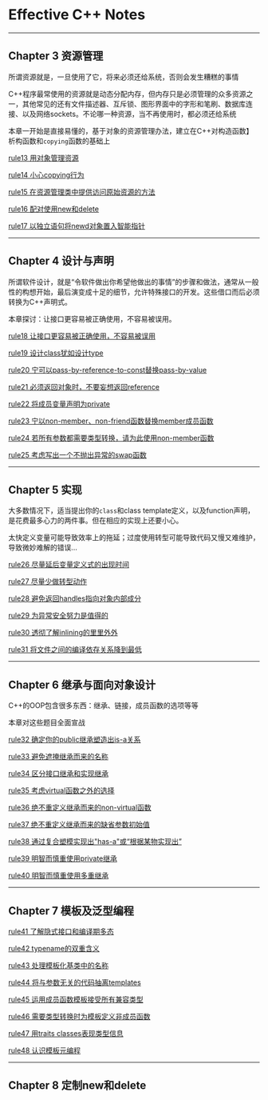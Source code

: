 # Effective C++ Notes

---
## Chapter 3 资源管理

所谓资源就是，一旦使用了它，将来必须还给系统，否则会发生糟糕的事情

C++程序最常使用的资源就是动态分配内存，但内存只是必须管理的众多资源之一，其他常见的还有文件描述器、互斥锁、图形界面中的字形和笔刷、数据库连接、以及网络sockets。不论哪一种资源，当不再使用时，都必须还给系统

本章一开始是直接易懂的，基于对象的资源管理办法，建立在C++对构造函数】析构函数和`copying`函数的基础上

[rule13 用对象管理资源](https://github.com/sy4b/Cpp-Notes/blob/main/Effective%20C++%20Notes/Notes/rule13%20以对象管理资源.md)

[rule14 小心copying行为](https://github.com/sy4b/Cpp-Notes/blob/main/Effective%20C%2B%2B%20Notes/Notes/rule14%20在资源管理类中小心copying行为.md)

[rule15 在资源管理类中提供访问原始资源的方法](https://github.com/sy4b/Cpp-Notes/blob/main/Effective%20C++%20Notes/Notes/rule15%20在资源管理类中提供对原始资源的访问.md)

[rule16 配对使用new和delete](https://github.com/sy4b/Cpp-Notes/blob/main/Effective%20C%2B%2B%20Notes/Notes/rule16%20成对使用new和delete要采取相同形式.md)

[rule17 以独立语句将newd对象置入智能指针](https://github.com/sy4b/Cpp-Notes/blob/main/Effective%20C%2B%2B%20Notes/Notes/rule17%20以独立语句将newd对象置入智能指针.md)

---

## Chapter 4 设计与声明

所谓软件设计，就是“令软件做出你希望他做出的事情”的步骤和做法，通常从一般性的构想开始，最后演变成十足的细节，允许特殊接口的开发。这些借口而后必须转换为C++声明式。

本章探讨：让接口更容易被正确使用，不容易被误用。

[rule18 让接口更容易被正确使用，不容易被误用](https://github.com/sy4b/Cpp-Notes/blob/main/Effective%20C++%20Notes/Notes/rule18%20让接口更容易被正确使用，不容易被误用.md)

[rule19 设计class犹如设计type](https://github.com/sy4b/Cpp-Notes/blob/main/Effective%20C%2B%2B%20Notes/Notes/rule19%20设计class犹如设计type.md)

[rule20 宁可以pass-by-reference-to-const替换pass-by-value](https://github.com/sy4b/Cpp-Notes/blob/main/Effective%20C%2B%2B%20Notes/Notes/rule20%20宁可以pass-by-reference-to-const替换pass-by-value.md)

[rule21 必须返回对象时，不要妄想返回reference](https://github.com/sy4b/Cpp-Notes/blob/main/Effective%20C%2B%2B%20Notes/Notes/rule21%20必须返回对象时，别妄想返回其reference.md)

[rule22 将成员变量声明为private](https://github.com/sy4b/Cpp-Notes/blob/main/Effective%20C%2B%2B%20Notes/Notes/rule22%20将成员变量声明为private.md)

[rule23 宁以non-member、non-friend函数替换member成员函数](https://github.com/sy4b/Cpp-Notes/blob/main/Effective%20C%2B%2B%20Notes/Notes/rule23%20宁以non-member、non-friend函数替换member成员函数.md)

[rule24 若所有参数都需要类型转换，请为此使用non-member函数](https://github.com/sy4b/Cpp-Notes/blob/main/Effective%20C%2B%2B%20Notes/Notes/rule24%20若所有参数都需要类型转换，请为此使用non-member函数.md)

[rule25 考虑写出一个不抛出异常的swap函数](https://github.com/sy4b/Cpp-Notes/blob/main/Effective%20C%2B%2B%20Notes/Notes/rule25%20考虑写出一个不抛出异常的swap函数.md)

---

## Chapter 5 实现

大多数情况下，适当提出你的`class`和class template定义，以及function声明，是花费最多心力的两件事。但在相应的实现上还要小心。

太快定义变量可能导致效率上的拖延；过度使用转型可能导致代码又慢又难维护，导致微妙难解的错误...

[rule26 尽量延后变量定义式的出现时间](https://github.com/sy4b/Cpp-Notes/blob/main/Effective%20C%2B%2B%20Notes/Notes/rule26%20尽量延后变量定义式的出现时间.md)

[rule27 尽量少做转型动作](https://github.com/sy4b/Cpp-Notes/blob/main/Effective%20C%2B%2B%20Notes/Notes/rule27%20尽量少做转型动作.md)

[rule28 避免返回handles指向对象内部成分](https://github.com/sy4b/Cpp-Notes/blob/main/Effective%20C%2B%2B%20Notes/Notes/rule28%20避免返回handles指向对象内部成分.md)

[rule29 为异常安全努力是值得的](https://github.com/sy4b/Cpp-Notes/blob/main/Effective%20C%2B%2B%20Notes/Notes/rule29%20为异常安全努力是值得的.md)

[rule30 透彻了解inlining的里里外外](https://github.com/sy4b/Cpp-Notes/blob/main/Effective%20C%2B%2B%20Notes/Notes/rule30%20透彻了解inlining的里里外外.md)

[rule31 将文件之间的编译依存关系降到最低](https://github.com/sy4b/Cpp-Notes/blob/main/Effective%20C%2B%2B%20Notes/Notes/rule31%20将文件之间的编译依存关系降到最低.md)

---

## Chapter 6 继承与面向对象设计

C++的OOP包含很多东西：继承、链接，成员函数的选项等等

本章对这些题目全面宣战

[rule32 确定你的public继承塑造出is-a关系](https://github.com/sy4b/Cpp-Notes/blob/main/Effective%20C%2B%2B%20Notes/Notes/rule32%20确定你的public继承塑造出is-a关系.md)

[rule33 避免遮掩继承而来的名称](https://github.com/sy4b/Cpp-Notes/blob/main/Effective%20C%2B%2B%20Notes/Notes/rule33%20避免遮掩继承而来的名称.md)

[rule34 区分接口继承和实现继承](https://github.com/sy4b/Cpp-Notes/blob/main/Effective%20C%2B%2B%20Notes/Notes/rule34%20区分接口继承和实现继承.md)

[rule35 考虑virtual函数之外的选择](https://github.com/sy4b/Cpp-Notes/blob/main/Effective%20C%2B%2B%20Notes/Notes/rule35%20考虑virtual函数以外的选择.md)

[rule36 绝不重定义继承而来的non-virtual函数](https://github.com/sy4b/Cpp-Notes/blob/main/Effective%20C%2B%2B%20Notes/Notes/rule36%20绝不重定义继承而来的non-virtual函数.md)

[rule37 绝不重定义继承而来的缺省参数初始值](https://github.com/sy4b/Cpp-Notes/blob/main/Effective%20C%2B%2B%20Notes/Notes/rule37%20绝不修改继承而来的函数参数缺省值.md)

[rule38 通过复合塑模实现出"has-a"或“根据某物实现出”](https://github.com/sy4b/Cpp-Notes/blob/main/Effective%20C%2B%2B%20Notes/Notes/rule38%20通过复合塑模实现出%22has-a%22或“根据某物实现出”.md)

[rule39 明智而慎重使用private继承](https://github.com/sy4b/Cpp-Notes/blob/main/Effective%20C%2B%2B%20Notes/Notes/rule39%20明智而慎重使用private继承.md)

[rule40 明智而慎重使用多重继承](https://github.com/sy4b/Cpp-Notes/blob/main/Effective%20C%2B%2B%20Notes/Notes/rule40%20明智而慎重使用多重继承.md)

---

## Chapter 7 模板及泛型编程

[rule41 了解隐式接口和编译期多态](https://github.com/sy4b/Cpp-Notes/blob/main/Effective%20C%2B%2B%20Notes/Notes/rule41%20了解隐式接口和编译期多态.md)

[rule42 typename的双重含义](https://github.com/sy4b/Cpp-Notes/blob/main/Effective%20C%2B%2B%20Notes/Notes/rule42%20了解typename的双重含义.md)

[rule43 处理模板化基类中的名称](https://github.com/sy4b/Cpp-Notes/blob/main/Effective%20C%2B%2B%20Notes/Notes/rule43%20处理模板化基类的名称.md)

[rule44 将与参数无关的代码抽离templates](https://github.com/sy4b/Cpp-Notes/blob/main/Effective%20C%2B%2B%20Notes/Notes/rule44%20将与参数无关的代码抽离templates.md)

[rule45 运用成员函数模板接受所有兼容类型](https://github.com/sy4b/Cpp-Notes/blob/main/Effective%20C%2B%2B%20Notes/Notes/rule45%20运用成员函数模板接受所有兼容类型.md)

[rule46 需要类型转换时为模板定义非成员函数](https://github.com/sy4b/Cpp-Notes/blob/main/Effective%20C%2B%2B%20Notes/Notes/rule46%20需要类型转换时为模板定义非成员函数.md)

[rule47 用traits classes表现类型信息](https://github.com/sy4b/Cpp-Notes/blob/main/Effective%20C%2B%2B%20Notes/Notes/rule47%20用traits%20classes表现类型信息.md)

[rule48 认识模板元编程](https://github.com/sy4b/Cpp-Notes/blob/main/Effective%20C%2B%2B%20Notes/Notes/rule48%20认识模板元编程.md)

---

## Chapter 8 定制new和delete

